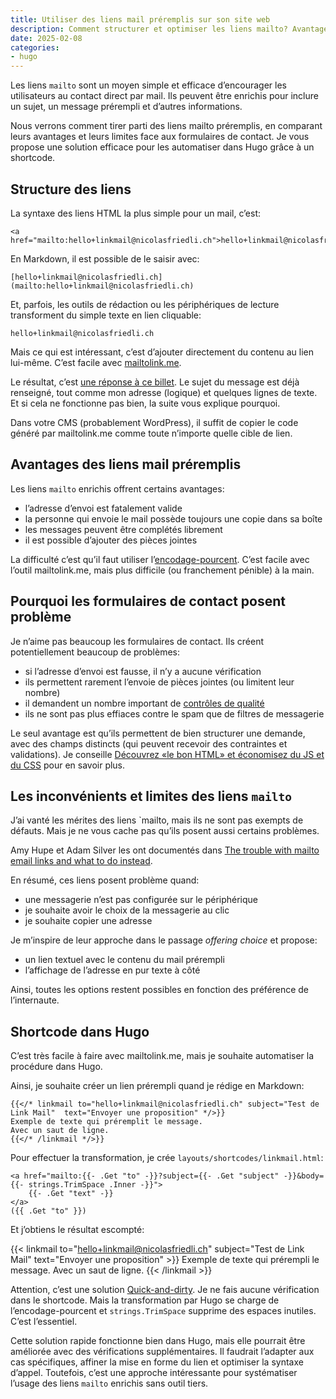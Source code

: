 ```yaml
---
title: Utiliser des liens mail préremplis sur son site web
description: Comment structurer et optimiser les liens mailto? Avantages des emails préremplis, limites des formulaires de contact et implémentation automatisée dans Hugo via un shortcode.
date: 2025-02-08
categories:
- hugo
---
```


Les liens `mailto` sont un moyen simple et efficace d’encourager les utilisateurs au contact direct par mail.
Ils peuvent être enrichis pour inclure un sujet, un message prérempli et d’autres informations.

Nous verrons comment tirer parti des liens mailto préremplis, en comparant leurs avantages et leurs limites face aux formulaires de contact.
Je vous propose une solution efficace pour les automatiser dans Hugo grâce à un shortcode.

## Structure des liens

La syntaxe des liens HTML la plus simple pour un mail, c’est:

```
<a href="mailto:hello+linkmail@nicolasfriedli.ch">hello+linkmail@nicolasfriedli.ch</a>
```

En Markdown, il est possible de le saisir avec:

```
[hello+linkmail@nicolasfriedli.ch](mailto:hello+linkmail@nicolasfriedli.ch)
```

Et, parfois, les outils de rédaction ou les périphériques de lecture transforment du simple texte en lien cliquable:

```
hello+linkmail@nicolasfriedli.ch
```

Mais ce qui est intéressant, c’est d’ajouter directement du contenu au lien lui-même.
C’est facile avec [mailtolink.me](https://mailtolink.me/).

Le résultat, c’est [une réponse à ce billet](mailto:hello+mailto@nicolasfriedli.ch?subject=Ton%20article%20sur%20LinkMail&body=Je%20viens%20de%20lire%20ton%20billet%20sur%20les%20liens%20mail%20et%20j’ai%20une%20question%20%2F%20une%20remarque%20%2F%20un%20compl%C3%A9ment%20%C3%A0%20apporter.).
Le sujet du message est déjà renseigné, tout comme mon adresse (logique) et quelques lignes de texte.
Et si cela ne fonctionne pas bien, la suite vous explique pourquoi.

Dans votre CMS (probablement WordPress), il suffit de copier le code généré par mailtolink.me comme toute n’importe quelle cible de lien.

## Avantages des liens mail préremplis

Les liens `mailto` enrichis offrent certains avantages:

- l’adresse d’envoi est fatalement valide
- la personne qui envoie le mail possède toujours une copie dans sa boîte
- les messages peuvent être complétés librement
- il est possible d’ajouter des pièces jointes

La difficulté c’est qu’il faut utiliser l’[encodage-pourcent](encodage-pourcent).
C’est facile avec l’outil mailtolink.me, mais plus difficile (ou franchement pénible) à la main.

## Pourquoi les formulaires de contact posent problème

Je n’aime pas beaucoup les formulaires de contact.
Ils créent potentiellement beaucoup de problèmes:

- si l’adresse d’envoi est fausse, il n’y a aucune vérification
- ils permettent rarement l’envoie de pièces jointes (ou limitent leur nombre)
- il demandent un nombre important de [contrôles de qualité](https://checklists.opquast.com/fr/assurance-qualite-web/?theme=formulaires)
- ils ne sont pas plus effiaces contre le spam que de filtres de messagerie

Le seul avantage est qu’ils permettent de bien structurer une demande, avec des champs distincts (qui peuvent recevoir des contraintes et validations).
Je conseille [Découvrez «le bon HTML» et économisez du JS et du CSS](https://www.paris-web.fr/2022/conference/decouvrez-le-bon-html-et-economisez-du-js-et-du-css) pour en savoir plus.

## Les inconvénients et limites des liens `mailto`

J’ai vanté les mérites des liens `mailto, mais ils ne sont pas exempts de défauts.
Mais je ne vous cache pas qu’ils posent aussi certains problèmes.

Amy Hupe et Adam Silver les ont documentés dans [The trouble with mailto email links and what to do instead](https://adamsilver.io/blog/the-trouble-with-mailto-email-links-and-what-to-do-instead/).

En résumé, ces liens posent problème quand:

- une messagerie n’est pas configurée sur le périphérique
- je souhaite avoir le choix de la messagerie au clic
- je souhaite copier une adresse

Je m’inspire de leur approche dans le passage *offering choice* et propose:

- un lien textuel avec le contenu du mail prérempli
- l’affichage de l’adresse en pur texte à côté

Ainsi, toutes les options restent possibles en fonction des préférence de l’internaute.

## Shortcode dans Hugo

C’est très facile à faire avec mailtolink.me, mais je souhaite automatiser la procédure dans Hugo.

Ainsi, je souhaite créer un lien prérempli quand je rédige en Markdown:

```
{{</* linkmail to="hello+linkmail@nicolasfriedli.ch" subject="Test de Link Mail"  text="Envoyer une proposition" */>}}
Exemple de texte qui préremplit le message.
Avec un saut de ligne.
{{</* /linkmail */>}}
```

Pour effectuer la transformation, je crée `layouts/shortcodes/linkmail.html`:

```
<a href="mailto:{{- .Get "to" -}}?subject={{- .Get "subject" -}}&body={{- strings.TrimSpace .Inner -}}">
    {{- .Get "text" -}}
</a>
({{ .Get "to" }})
```

Et j’obtiens le résultat escompté:

{{< linkmail to="hello+linkmail@nicolasfriedli.ch" subject="Test de Link Mail"  text="Envoyer une proposition" >}}
Exemple de texte qui prérempli le message.
Avec un saut de ligne.
{{< /linkmail >}}

Attention, c’est une solution [Quick-and-dirty](https://fr.wikipedia.org/wiki/Quick-and-dirty).
Je ne fais aucune vérification dans le shortcode.
Mais la transformation par Hugo se charge de l’encodage-pourcent et `strings.TrimSpace` supprime des espaces inutiles.
C’est l’essentiel.

Cette solution rapide fonctionne bien dans Hugo, mais elle pourrait être améliorée avec des vérifications supplémentaires.
Il faudrait l’adapter aux cas spécifiques, affiner la mise en forme du lien et optimiser la syntaxe d’appel.
Toutefois, c’est une approche intéressante pour systématiser l’usage des liens `mailto` enrichis sans outil tiers.
